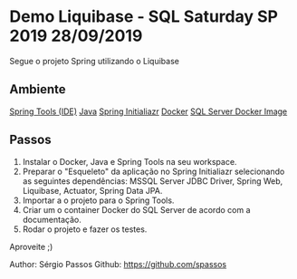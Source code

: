 ﻿# Demo Liquibase - SQL Saturday SP 2019 28/09/2019

<p> Segue o projeto Spring utilizando o Liquibase </p>

## Ambiente

[Spring Tools (IDE)](https://spring.io/tools)
[Java](https://www.java.com/pt_BR/download/)
[Spring Initialiazr](https://start.spring.io/)
[Docker](https://www.docker.com/get-started)
[SQL Server Docker Image](https://hub.docker.com/_/microsoft-mssql-server)

## Passos 

 1. Instalar o Docker, Java e Spring Tools na seu workspace.
 2. Preparar o "Esqueleto" da aplicação no Spring Initialiazr selecionando as seguintes dependências: MSSQL Server JDBC Driver, Spring Web, Liquibase, Actuator, Spring Data JPA.
 3. Importar a o projeto para o Spring Tools.
 4. Criar um o container Docker do SQL Server de acordo com a documentação.
 5. Rodar o projeto e fazer os testes.

Aproveite ;)

Author: Sérgio Passos
Github: https://github.com/spassos



